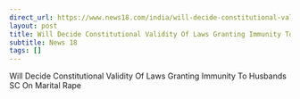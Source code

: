 ```yaml
---
direct_url: https://www.news18.com/india/will-decide-constitutional-validity-of-laws-granting-immunity-to-husbands-sc-on-marital-rape-9089528.html
layout: post
title: Will Decide Constitutional Validity Of Laws Granting Immunity To Husbands  SC On Marital Rape
subtitle: News 18
tags: []
---
```


Will Decide Constitutional Validity Of Laws Granting Immunity To Husbands  SC On Marital Rape
